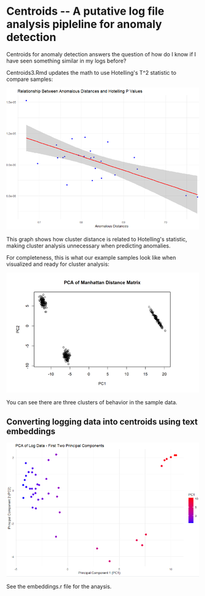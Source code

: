 # Centroids -- A putative log file analysis pipleline for anomaly detection

Centroids for anomaly detection answers the question of how do I know if I have seen something similar in my logs before?

Centroids3.Rmd updates the math to use Hotelling's T^2 statistic to compare samples:

![Hotelling's](https://raw.githubusercontent.com/subsilico/centroids/master/p-v-dist-centroids.png)

This graph shows how cluster distance is related to Hotelling's statistic, making cluster analysis unnecessary when predicting anomalies.

For completeness, this is what our example samples look like when visualized and ready for cluster analysis:

![Centroids of behavior](https://raw.githubusercontent.com/subsilico/centroids/master/centroids.png)

You can see there are three clusters of behavior in the sample data.

## Converting logging data into centroids using text embeddings

![Text embedings show lines of logging can create clustered data from which to use for anomaly detection](https://raw.githubusercontent.com/subsilico/centroids/master/logging-to-clustered-samples-using-embeddings.png)

See the embeddings.r file for the anaysis.
